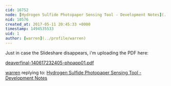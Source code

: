 ```yaml
---
cid: 16752
node: [Hydrogen Sulfide Photopaper Sensing Tool - Development Notes](../notes/ewilder/06-16-2014/hydrogen-sulfide-photopaper-sensing-tool-development-notes)
nid: 10576
created_at: 2017-05-11 20:45:33 +0000
timestamp: 1494535533
uid: 1
author: [warren](../profile/warren)
---
```


Just in case the Slideshare disappears, i'm uploading the PDF here:


<a href="https://publiclab.org/system/images/photos/000/020/421/original/deaverfinal-140617232405-phpapp01.pdf"><i class="fa fa-file"></i> deaverfinal-140617232405-phpapp01.pdf</a>



[warren](../profile/warren) replying to: [Hydrogen Sulfide Photopaper Sensing Tool - Development Notes](../notes/ewilder/06-16-2014/hydrogen-sulfide-photopaper-sensing-tool-development-notes)

